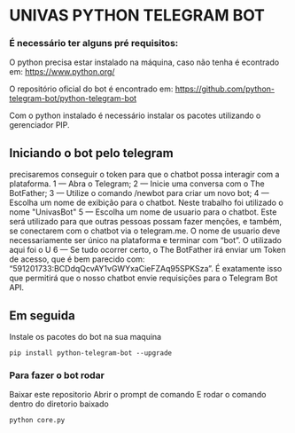 # UNIVAS PYTHON TELEGRAM BOT


### É necessário ter alguns pré requisitos:

O python precisa estar instalado na máquina, caso não tenha é econtrado em:
https://www.python.org/

O repositório oficial do bot é encontrado em:
https://github.com/python-telegram-bot/python-telegram-bot

Com o python instalado é necessário instalar os pacotes utilizando o gerenciador PIP.


## Iniciando o bot pelo telegram

precisaremos conseguir o token para que o chatbot possa interagir com a plataforma.
1 — Abra o Telegram;
2 — Inicie uma conversa com o The BotFather;
3 — Utilize o comando /newbot para criar um novo bot;
4 — Escolha um nome de exibição para o chatbot. Neste trabalho foi utilizado o nome "UnivasBot"
5 — Escolha um nome de usuario para o chatbot. Este será utilizado para que outras pessoas possam fazer menções, e também, se conectarem com o chatbot via o telegram.me. O nome de usuario deve necessariamente ser único na plataforma e terminar com “bot”. O utilizado aqui foi o U
6 — Se tudo ocorrer certo, o The BotFather irá enviar um Token de acesso, que é bem parecido com: “591201733:BCDdqQcvAY1vGWYxaCieFZAq95SPKSza”. É exatamente isso que permitirá que o nosso chatbot envie requisições para o Telegram Bot API.


## Em seguida
Instale os pacotes do bot na sua maquina

```
pip install python-telegram-bot --upgrade

```

### Para fazer o bot rodar

Baixar este repositorio
Abrir o prompt de comando
E rodar o comando dentro do diretorio baixado


```
python core.py

```
